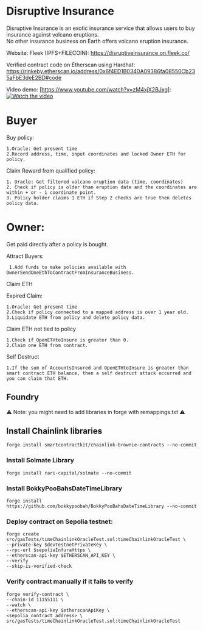 # Disruptive Insurance

Disruptive Insurance is an exotic insurance service that allows users to buy insurance against volcano eruptions.\
No other insurance business on Earth offers volcano eruption insurance.

Website: Fleek (IPFS+FILECOIN): https://disruptiveinsurance.on.fleek.co/

[Github Pages Backup]: https://marcuswentz.github.io/DisruptiveInsurance/

Verified contract code on Etherscan using Hardhat: https://rinkeby.etherscan.io/address/0x6f4ED1B0340A09386fa08550Cb235aFbE3deE2BD#code

Video demo: [https://www.youtube.com/watch?v=zM4xjX2BJxg]:
[![Watch the video](https://github.com/MarcusWentz/InsureDisruption/blob/main/Images/structure.png)](https://www.youtube.com/watch?v=zM4xjX2BJxg)

# Buyer

  Buy policy:
  
    1.Oracle: Get present time
    2.Record address, time, input coordinates and locked Owner ETH for policy.
    
  Claim Reward from qualified policy:
  
    1. Oracle: Get filtered volcano eruption data (time, coordinates)
    2. Check if policy is older than eruption date and the coordinates are within + or - 1 coordinate point.
    3. Policy holder claims 1 ETH if Step 2 checks are true then deletes policy data.
  
# Owner:

 Get paid directly after a policy is bought.

 Attract Buyers:
 
     1.Add funds to make policies available with OwnerSendOneEthToContractFromInsuranceBusiness.
  
 Claim ETH
   
   Expired Claim:
   
    1.Oracle: Get present time
    2.Check if policy connected to a mapped address is over 1 year old.
    3.Liquidate ETH from policy and delete policy data.
    
   Claim ETH not tied to policy
   
    1.Check if OpenETHtoInsure is greater than 0.
    2.Claim one ETH from contract.
    
   Self Destruct 
   
    1.If the sum of AccountsInsured and OpenETHtoInsure is greater than smart contract ETH balance, then a self destruct attack occurred and you can claim that ETH.

## Foundry 

:warning: Note: you might need to add libraries in forge with remappings.txt :warning:

## Install Chainlink libraries
```
forge install smartcontractkit/chainlink-brownie-contracts --no-commit
```
### Install Solmate Library
```
forge install rari-capital/solmate --no-commit
```
### Install BokkyPooBahsDateTimeLibrary
```
forge install https://github.com/bokkypoobah/BokkyPooBahsDateTimeLibrary --no-commit
```
### Deploy contract on Sepolia testnet:
```
forge create src/gasTests/timeChainlinkOracleTest.sol:timeChainlinkOracleTest \
--private-key $devTestnetPrivateKey \
--rpc-url $sepoliaInfuraHttps \
--etherscan-api-key $ETHERSCAN_API_KEY \
--verify 
--skip-is-verified-check
```
### Verify contract manually if it fails to verify 
```
forge verify-contract \
--chain-id 11155111 \
--watch \
--etherscan-api-key $etherscanApiKey \
<sepolia_contract_address> \
src/gasTests/timeChainlinkOracleTest.sol:timeChainlinkOracleTest
```